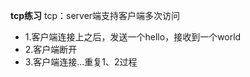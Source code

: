 **tcp练习**
tcp：server端支持客户端多次访问

<ul>
  <li>
    1.客户端连接上之后，发送一个hello，接收到一个world
  </li>
  <li>
    2.客户端断开
  </li>
  <li>
    3.客户端连接...重复1、2过程
  </li>
</ul>
